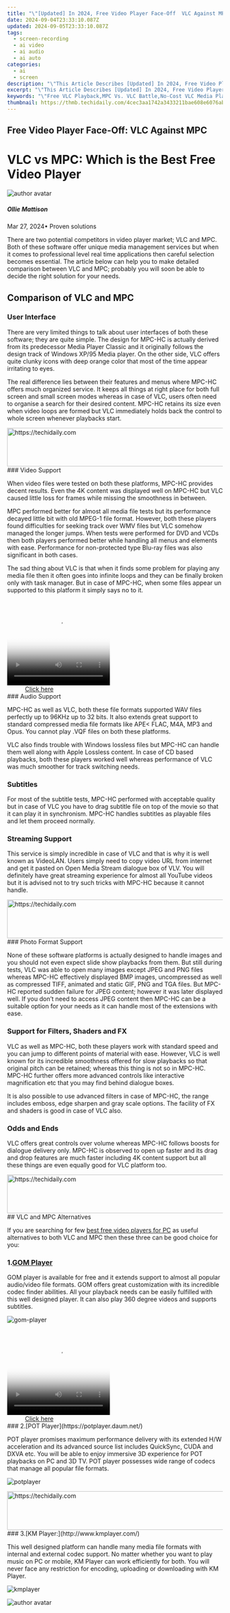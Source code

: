 ```yaml
---
title: "\"[Updated] In 2024, Free Video Player Face-Off  VLC Against MPC\""
date: 2024-09-04T23:33:10.087Z
updated: 2024-09-05T23:33:10.087Z
tags: 
  - screen-recording
  - ai video
  - ai audio
  - ai auto
categories: 
  - ai
  - screen
description: "\"This Article Describes [Updated] In 2024, Free Video Player Face-Off: VLC Against MPC\""
excerpt: "\"This Article Describes [Updated] In 2024, Free Video Player Face-Off: VLC Against MPC\""
keywords: "\"Free VLC Playback,MPC Vs. VLC Battle,No-Cost VLC Media Player,Compare VLC and MPC,Open Source Video Player Showdown,VLC Versus MPC App,Cost-Free VLC Software Test\""
thumbnail: https://thmb.techidaily.com/4cec3aa1742a3433211bae608e6076ab0be16711586cda8948bb2850cfb34e6d.jpg
---
```


## Free Video Player Face-Off: VLC Against MPC

# VLC vs MPC: Which is the Best Free Video Player

![author avatar](https://images.wondershare.com/filmora/article-images/ollie-mattison.jpg)

##### Ollie Mattison

 Mar 27, 2024• Proven solutions

There are two potential competitors in video player market; VLC and MPC. Both of these software offer unique media management services but when it comes to professional level real time applications then careful selection becomes essential. The article below can help you to make detailed comparison between VLC and MPC; probably you will soon be able to decide the right solution for your needs.

## Comparison of VLC and MPC

### User Interface

There are very limited things to talk about user interfaces of both these software; they are quite simple. The design for MPC-HC is actually derived from its predecessor Media Player Classic and it originally follows the design track of Windows XP/95 Media player. On the other side, VLC offers quite clunky icons with deep orange color that most of the time appear irritating to eyes.

The real difference lies between their features and menus where MPC-HC offers much organized service. It keeps all things at right place for both full screen and small screen modes whereas in case of VLC, users often need to organise a search for their desired content. MPC-HC retains its size even when video loops are formed but VLC immediately holds back the control to whole screen whenever playbacks start.

<!-- affiliate ads begin -->
<a href="https://aligracehair.sjv.io/c/5597632/1959778/19272" target="_top" id="1959778">
  <img src="//a.impactradius-go.com/display-ad/19272-1959778" border="0" alt="https://techidaily.com" width="728" height="90"/>
</a>
<img height="0" width="0" src="https://aligracehair.sjv.io/i/5597632/1959778/19272" style="position:absolute;visibility:hidden;" border="0" />
<!-- affiliate ads end -->
### Video Support

When video files were tested on both these platforms, MPC-HC provides decent results. Even the 4K content was displayed well on MPC-HC but VLC caused little loss for frames while missing the smoothness in between.

MPC performed better for almost all media file tests but its performance decayed little bit with old MPEG-1 file format. However, both these players found difficulties for seeking track over WMV files but VLC somehow managed the longer jumps. When tests were performed for DVD and VCDs then both players performed better while handling all menus and elements with ease. Performance for non-protected type Blu-ray files was also significant in both cases.

The sad thing about VLC is that when it finds some problem for playing any media file then it often goes into infinite loops and they can be finally broken only with task manager. But in case of MPC-HC, when some files appear un supported to this platform it simply says no to it.

<!-- affiliate ads begin -->
<span id="1265663">
					<video width="240" height="200" style="cursor:pointer"
           poster="//a.impactradius-go.com/display-clicktoplayimage/1265663.png"
           onclick="if(!this.playClicked){this.play();this.setAttribute('controls',true);this.playClicked=true;}">
	   <source src="//a.impactradius-go.com/display-ad/4482-1265663">
	   <img src="//a.impactradius-go.com/display-clicktoplayimage/1265663.png" style="border: none; height: 100%; width: 100%; object-fit: contain">
	</video>
	<div style="width:150px;text-align:center"><a href="javascript:window.open(decodeURIComponent('https%3A%2F%2Fmartinic.evyy.net%2Fc%2F5597632%2F1265663%2F4482'), '_blank');void(0);">Click here</a></div>
</span>
<img height="0" width="0" src="https://imp.pxf.io/i/5597632/1265663/4482" style="position:absolute;visibility:hidden;" border="0" />
<!-- affiliate ads end -->
### Audio Support

MPC-HC as well as VLC, both these file formats supported WAV files perfectly up to 96KHz up to 32 bits. It also extends great support to standard compressed media file formats like APE< FLAC, M4A, MP3 and Opus. You cannot play .VQF files on both these platforms.

VLC also finds trouble with Windows lossless files but MPC-HC can handle them well along with Apple Lossless content. In case of CD based playbacks, both these players worked well whereas performance of VLC was much smoother for track switching needs.

### Subtitles

For most of the subtitle tests, MPC-HC performed with acceptable quality but in case of VLC you have to drag subtitle file on top of the movie so that it can play it in synchronism. MPC-HC handles subtitles as playable files and let them proceed normally.

### Streaming Support

This service is simply incredible in case of VLC and that is why it is well known as VideoLAN. Users simply need to copy video URL from internet and get it pasted on Open Media Stream dialogue box of VLV. You will definitely have great streaming experience for almost all YouTube videos but it is advised not to try such tricks with MPC-HC because it cannot handle.

<!-- affiliate ads begin -->
<a href="https://aligracehair.sjv.io/c/5597632/1975821/19272" target="_top" id="1975821">
  <img src="//a.impactradius-go.com/display-ad/19272-1975821" border="0" alt="https://techidaily.com" width="728" height="90"/>
</a>
<img height="0" width="0" src="https://aligracehair.sjv.io/i/5597632/1975821/19272" style="position:absolute;visibility:hidden;" border="0" />
<!-- affiliate ads end -->
### Photo Format Support

None of these software platforms is actually designed to handle images and you should not even expect slide show playbacks from them. But still during tests, VLC was able to open many images except JPEG and PNG files whereas MPC-HC effectively displayed BMP images, uncompressed as well as compressed TIFF, animated and static GIF, PNG and TGA files. But MPC-HC reported sudden failure for JPEG content; however it was later displayed well. If you don’t need to access JPEG content then MPC-HC can be a suitable option for your needs as it can handle most of the extensions with ease.

### Support for Filters, Shaders and FX

VLC as well as MPC-HC, both these players work with standard speed and you can jump to different points of material with ease. However, VLC is well known for its incredible smoothness offered for slow playbacks so that original pitch can be retained; whereas this thing is not so in MPC-HC. MPC-HC further offers more advanced controls like interactive magnification etc that you may find behind dialogue boxes.

It is also possible to use advanced filters in case of MPC-HC, the range includes emboss, edge sharpen and gray scale options. The facility of FX and shaders is good in case of VLC also.

### Odds and Ends

VLC offers great controls over volume whereas MPC-HC follows boosts for dialogue delivery only. MPC-HC is observed to open up faster and its drag and drop features are much faster including 4K content support but all these things are even equally good for VLC platform too.

<!-- affiliate ads begin -->
<a href="https://appsumo.8odi.net/c/5597632/2128844/7443" target="_top" id="2128844">
  <img src="//a.impactradius-go.com/display-ad/7443-2128844" border="0" alt="https://techidaily.com" width="728" height="90"/>
</a>
<img height="0" width="0" src="https://appsumo.8odi.net/i/5597632/2128844/7443" style="position:absolute;visibility:hidden;" border="0" />
<!-- affiliate ads end -->
## VLC and MPC Alternatives

If you are searching for few [best free video players for PC](https://tools.techidaily.com/wondershare/filmora/download/) as useful alternatives to both VLC and MPC then these three can be good choice for you:

### 1.[GOM Player](https://www.gomlab.com/)

GOM player is available for free and it extends support to almost all popular audio/video file formats. GOM offers great customization with its incredible codec finder abilities. All your playback needs can be easily fulfilled with this well designed player. It can also play 360 degree videos and supports subtitles.

![gom-player ](https://images.wondershare.com/filmora/article-images/gom-player.jpg)

<!-- affiliate ads begin -->
<span id="1912746">
					<video width="240" height="200" style="cursor:pointer"
           poster="//a.impactradius-go.com/display-clicktoplayimage/1912746.png"
           onclick="if(!this.playClicked){this.play();this.setAttribute('controls',true);this.playClicked=true;}">
	   <source src="//a.impactradius-go.com/display-ad/20231-1912746">
	   <img src="//a.impactradius-go.com/display-clicktoplayimage/1912746.png" style="border: none; height: 100%; width: 100%; object-fit: contain">
	</video>
	<div style="width:150px;text-align:center"><a href="javascript:window.open(decodeURIComponent('https%3A%2F%2Fmindmanager.sjv.io%2Fc%2F5597632%2F1912746%2F20231'), '_blank');void(0);">Click here</a></div>
</span>
<img height="0" width="0" src="https://imp.pxf.io/i/5597632/1912746/20231" style="position:absolute;visibility:hidden;" border="0" />
<!-- affiliate ads end -->
### 2.[POT Player](https://potplayer.daum.net/)

POT player promises maximum performance delivery with its extended H/W acceleration and its advanced source list includes QuickSync, CUDA and DXVA etc. You will be able to enjoy immersive 3D experience for POT playbacks on PC and 3D TV. POT player possesses wide range of codecs that manage all popular file formats.

![potplayer ](https://images.wondershare.com/filmora/article-images/potplayer.jpg)

<!-- affiliate ads begin -->
<a href="https://appsumo.8odi.net/c/5597632/2105874/7443" target="_top" id="2105874">
  <img src="//a.impactradius-go.com/display-ad/7443-2105874" border="0" alt="https://techidaily.com" width="728" height="90"/>
</a>
<img height="0" width="0" src="https://appsumo.8odi.net/i/5597632/2105874/7443" style="position:absolute;visibility:hidden;" border="0" />
<!-- affiliate ads end -->
### 3.[KM Player:](http://www.kmplayer.com/)

This well designed platform can handle many media file formats with internal and external codec support. No matter whether you want to play music on PC or mobile, KM Player can work efficiently for both. You will never face any restriction for encoding, uploading or downloading with KM Player.

![ kmplayer](https://images.wondershare.com/filmora/article-images/kmplayer.jpg)

![author avatar](https://images.wondershare.com/filmora/article-images/ollie-mattison.jpg)

<!-- affiliate ads begin -->
<span id="1993654">
					<video width="128" height="480" style="cursor:pointer"
           poster="//a.impactradius-go.com/display-clicktoplayimage/1993654.png"
           onclick="if(!this.playClicked){this.play();this.setAttribute('controls',true);this.playClicked=true;}">
	   <source src="//a.impactradius-go.com/display-ad/22993-1993654">
	   <img src="//a.impactradius-go.com/display-clicktoplayimage/1993654.png" style="border: none; height: 100%; width: 100%; object-fit: contain">
	</video>
	<div style="width:80px;text-align:center"><a href="javascript:window.open(decodeURIComponent('https%3A%2F%2Fhomestyler.sjv.io%2Fc%2F5597632%2F1993654%2F22993'), '_blank');void(0);">Click here</a></div>
</span>
<img height="0" width="0" src="https://imp.pxf.io/i/5597632/1993654/22993" style="position:absolute;visibility:hidden;" border="0" />
<!-- affiliate ads end -->
Ollie Mattison

Ollie Mattison is a writer and a lover of all things video.

Follow @Ollie Mattison


<ins class="adsbygoogle"
     style="display:block"
     data-ad-format="autorelaxed"
     data-ad-client="ca-pub-7571918770474297"
     data-ad-slot="1223367746"></ins>



<ins class="adsbygoogle"
     style="display:block"
     data-ad-client="ca-pub-7571918770474297"
     data-ad-slot="8358498916"
     data-ad-format="auto"
     data-full-width-responsive="true"></ins>


<span class="atpl-alsoreadstyle">Also read:</span>
<div><ul>
<li><a href="https://article-helps.techidaily.com/new-2024-approved-dominate-any-space-the-ultimate-metaverse-device-guide/"><u>[New] 2024 Approved  Dominate Any Space  The Ultimate Metaverse Device Guide</u></a></li>
<li><a href="https://article-helps.techidaily.com/new-2024-approved-ideal-high-res-displays-the-best-5-for-ps5/"><u>[New] 2024 Approved  Ideal High-Res Displays  The Best 5 For PS5</u></a></li>
<li><a href="https://article-helps.techidaily.com/new-2024-approved-initiate-your-virtual-presence-with-ease-live-streaming-101/"><u>[New] 2024 Approved  Initiate Your Virtual Presence with Ease  Live Streaming 101</u></a></li>
<li><a href="https://article-helps.techidaily.com/new-2024-approved-summit-creation-pro-x-evaluation/"><u>[New] 2024 Approved  Summit Creation Pro X Evaluation</u></a></li>
<li><a href="https://article-helps.techidaily.com/new-2024-approved-the-ultimate-asus-display-a-journey-through-precision-and-color/"><u>[New] 2024 Approved  The Ultimate ASUS Display  A Journey Through Precision and Color</u></a></li>
<li><a href="https://article-helps.techidaily.com/new-expert-advice-for-saving-and-archiving-periscope-footage-for-2024/"><u>[New] Expert Advice for Saving and Archiving Periscope Footage for 2024</u></a></li>
<li><a href="https://article-helps.techidaily.com/new-in-2024-best-auto-tracking-camera-mount/"><u>[New] In 2024, Best Auto Tracking Camera Mount</u></a></li>
<li><a href="https://article-helps.techidaily.com/new-in-2024-live-action-revealed-an-in-depth-review-of-polaroids-new-camera/"><u>[New] In 2024, Live-Action Revealed  An In-Depth Review of Polaroid's New Camera</u></a></li>
<li><a href="https://youtube-lab.techidaily.com/n-2024-unblock-your-youtube-experience-easy-solutions-for-chromefirefox/"><u>[New] In 2024, Unblock Your YouTube Experience  Easy Solutions for Chrome/Firefox</u></a></li>
<li><a href="https://tiktok-video-files.techidaily.com/new-mastering-tiktok-the-ultimate-list-of-20-caption-ideas/"><u>[New] Mastering TikTok  The Ultimate List of 20 Caption Ideas</u></a></li>
<li><a href="https://article-helps.techidaily.com/new-top-7-free-dvd-player-software-for-windowsmacphone/"><u>[New] Top 7 Free DVD Player Software for Windows/Mac/Phone</u></a></li>
<li><a href="https://article-helps.techidaily.com/new-total-physical-action-scrutiny/"><u>[New] Total Physical Action Scrutiny</u></a></li>
<li><a href="https://article-helps.techidaily.com/updated-2024-approved-10-best-camera-apps-for-iphone-x88-plus7-7-plus-free-and-paid/"><u>[Updated] 2024 Approved  10 Best Camera Apps for iPhone X/8/8 Plus/7/ 7 Plus - Free & Paid</u></a></li>
<li><a href="https://article-helps.techidaily.com/updated-2024-approved-humorhub-imagery-mememagic-inc/"><u>[Updated] 2024 Approved  HumorHub Imagery  MemeMagic Inc</u></a></li>
<li><a href="https://instagram-videos.techidaily.com/updated-2024-approved-the-flip-side-to-visual-storytelling-how-to-rotate-your-images-on-instagram/"><u>[Updated] 2024 Approved  The Flip-Side to Visual Storytelling  How to Rotate Your Images on Instagram</u></a></li>
<li><a href="https://article-helps.techidaily.com/updated-2024-approved-unveiling-natures-digital-canvas-a-novices-starter-on-green-screen-technology/"><u>[Updated] 2024 Approved  Unveiling Nature's Digital Canvas  A Novice's Starter on Green Screen Technology</u></a></li>
<li><a href="https://fox-boxes.techidaily.com/updated-5-premier-drone-engines-to-supercharge-your-qxp/"><u>[Updated] 5 Premier Drone Engines to Supercharge Your QXP</u></a></li>
<li><a href="https://article-helps.techidaily.com/updated-client-speeches-transforming-marketing-narratives-for-2024/"><u>[Updated] Client Speeches  Transforming Marketing Narratives for 2024</u></a></li>
<li><a href="https://article-helps.techidaily.com/updated-color-grading-movies-with-efficient-luts-usage/"><u>[Updated] Color Grading Movies with Efficient Luts Usage</u></a></li>
<li><a href="https://fox-links.techidaily.com/updated-examining-the-gaps-in-todays-vr-narratives/"><u>[Updated] Examining the Gaps in Today's VR Narratives</u></a></li>
<li><a href="https://article-helps.techidaily.com/updated-in-2024-constructing-an-affordable-google-vr-helmet-at-home/"><u>[Updated] In 2024, Constructing an Affordable Google VR Helmet at Home</u></a></li>
<li><a href="https://facebook-videos.techidaily.com/updated-in-2024-enhancing-tv-experience-watching-fb-content-seamlessly/"><u>[Updated] In 2024, Enhancing TV Experience  Watching Fb Content Seamlessly</u></a></li>
<li><a href="https://article-helps.techidaily.com/updated-in-2024-holistic-capture-vs-structured-visual-space/"><u>[Updated] In 2024, Holistic Capture vs Structured Visual Space</u></a></li>
<li><a href="https://article-helps.techidaily.com/updated-in-2024-in-depth-analysis-av1-versus-vp9-video-encoding/"><u>[Updated] In 2024, In-Depth Analysis  AV1 versus VP9 Video Encoding</u></a></li>
<li><a href="https://article-helps.techidaily.com/updated-in-2024-lens-legends-library-your-query-guide/"><u>[Updated] In 2024, Lens Legends' Library  Your Query Guide</u></a></li>
<li><a href="https://article-helps.techidaily.com/updated-in-2024-leveraging-communication-to-enhance-interview-success/"><u>[Updated] In 2024, Leveraging Communication to Enhance Interview Success</u></a></li>
<li><a href="https://instagram-clips.techidaily.com/updated-in-2024-master-the-art-of-fast-instagram-videos/"><u>[Updated] In 2024, Master the Art of Fast Instagram Videos</u></a></li>
<li><a href="https://article-helps.techidaily.com/updated-stunning-feats-in-figure-skating-22-moments-for-2024/"><u>[Updated] Stunning Feats in Figure Skating '22 Moments for 2024</u></a></li>
<li><a href="https://article-helps.techidaily.com/updated-the-ultimate-room-and-pc-checklist-for-vr-for-2024/"><u>[Updated] The Ultimate Room and PC Checklist for VR for 2024</u></a></li>
<li><a href="https://article-helps.techidaily.com/updated-ultimate-guide-to-use-video-enhancer-22-for-2024/"><u>[Updated] Ultimate Guide To Use Video Enhancer 2.2 for 2024</u></a></li>
<li><a href="https://extra-information.techidaily.com/2024-approved-augment-your-cams-with-top-accessory-picks/"><u>2024 Approved  Augment Your Cams with Top Accessory Picks</u></a></li>
<li><a href="https://extra-information.techidaily.com/2024-approved-create-compelling-compositions-with-iphone-the-power-of-leading-lines/"><u>2024 Approved  Create Compelling Compositions with iPhone  The Power of Leading Lines</u></a></li>
<li><a href="https://some-techniques.techidaily.com/2024-approved-funny-carousel-image-builder/"><u>2024 Approved  Funny Carousel Image Builder</u></a></li>
<li><a href="https://some-techniques.techidaily.com/2024-approved-ideal-virtual-screenscapes-for-streamers/"><u>2024 Approved  Ideal Virtual Screenscapes for Streamers</u></a></li>
<li><a href="https://hardware-tips.techidaily.com/boosting-performance-how-qualcomms-latest-processors-elevate-affordable-android-devices/"><u>Boosting Performance: How Qualcomm's Latest Processors Elevate Affordable Android Devices</u></a></li>
<li><a href="https://win-able.techidaily.com/1722986659885-constraint-a-utilize-old-english-lexical-choices-and-grammatical-structures-in-the-conversion/"><u>Constraint A: Utilize Old English Lexical Choices and Grammatical Structures in the Conversion.</u></a></li>
<li><a href="https://easy-unlock-android.techidaily.com/high-performance-pc-design-air-cooled-system-featuring-mighty-central-fans-overcoming-centrifugal-challenges/"><u>High Performance PC Design - Air Cooled System Featuring Mighty Central Fans Overcoming Centrifugal Challenges</u></a></li>
<li><a href="https://article-helps.techidaily.com/hilarity-unleashed-prime-meme-text-generators-for-2024/"><u>Hilarity Unleashed  Prime Meme Text Generators for 2024</u></a></li>
<li><a href="https://android-location.techidaily.com/how-to-fake-gps-on-android-without-mock-location-for-your-realme-c55-drfone-by-drfone-virtual/"><u>How to Fake GPS on Android without Mock Location For your Realme C55 | Dr.fone</u></a></li>
<li><a href="https://facebook-video-recording.techidaily.com/in-2024-elevate-your-influence-with-masterful-facebook-story-techniques/"><u>In 2024, Elevate Your Influence with Masterful Facebook Story Techniques</u></a></li>
<li><a href="https://fox-cloud.techidaily.com/in-2024-morning-analysis-unconventional-perspectives/"><u>In 2024, Morning Analysis  Unconventional Perspectives</u></a></li>
<li><a href="https://article-helps.techidaily.com/in-2024-precision-in-proiphone-close-up-a-guide-to-professional-results/"><u>In 2024, Precision in Proiphone Close-Up  A Guide to Professional Results</u></a></li>
<li><a href="https://extra-guidance.techidaily.com/in-2024-premium-sound-selection-optimal-websites-list/"><u>In 2024, Premium Sound Selection  Optimal Websites List</u></a></li>
<li><a href="https://extra-support.techidaily.com/in-2024-select-websites-propelling-youtube-media/"><u>In 2024, Select Websites Propelling YouTube Media</u></a></li>
<li><a href="https://article-helps.techidaily.com/instantaneously-track-lost-discussions-on-reddit-forums/"><u>Instantaneously Track Lost Discussions on Reddit Forums</u></a></li>
<li><a href="https://hardware-tips.techidaily.com/launch-of-raspberry-pi-controller-manage-and-operate-your-pi-online-with-ease/"><u>Launch of Raspberry Pi Controller: Manage and Operate Your Pi Online with Ease</u></a></li>
<li><a href="https://extra-approaches.techidaily.com/photo-grandeur-with-our-best-grid-apps-list-for-2024/"><u>Photo Grandeur with Our Best Grid Apps List for 2024</u></a></li>
<li><a href="https://article-helps.techidaily.com/quick-and-easy-how-to-transform-your-mobile-device-into-a-vr-headset-for-2024/"><u>Quick and Easy  How to Transform Your Mobile Device Into a VR Headset for 2024</u></a></li>
<li><a href="https://article-helps.techidaily.com/srt-to-subconvert-the-ultimate-guide-for-2024/"><u>SRT to SUBCONVERT  The Ultimate Guide for 2024</u></a></li>
<li><a href="https://youtube-lab.techidaily.com/egies-to-avoid-pitfalls-in-designing-youtube-thumbnails-for-2024/"><u>Strategies to Avoid Pitfalls in Designing YouTube Thumbnails for 2024</u></a></li>
<li><a href="https://article-helps.techidaily.com/the-ultimate-list-of-ai-named-generators-for-podcasters/"><u>The Ultimate List of AI Named Generators for Podcasters</u></a></li>
<li><a href="https://sound-issues.techidaily.com/troubleshooting-fixes-resolving-csgo-microphone-issues/"><u>Troubleshooting Fixes: Resolving CS:GO Microphone Issues</u></a></li>
<li><a href="https://article-helps.techidaily.com/unlock-video-brilliance-through-advanced-chroma-techniques-11-steps/"><u>Unlock Video Brilliance Through Advanced Chroma Techniques (11 Steps)</u></a></li>
</ul></div>
